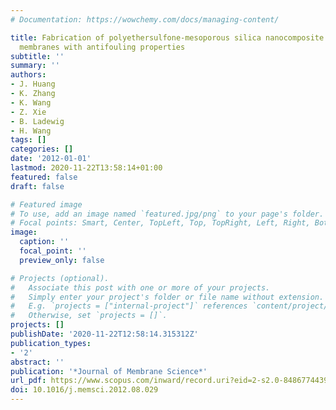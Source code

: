 ```yaml
---
# Documentation: https://wowchemy.com/docs/managing-content/

title: Fabrication of polyethersulfone-mesoporous silica nanocomposite ultrafiltration
  membranes with antifouling properties
subtitle: ''
summary: ''
authors:
- J. Huang
- K. Zhang
- K. Wang
- Z. Xie
- B. Ladewig
- H. Wang
tags: []
categories: []
date: '2012-01-01'
lastmod: 2020-11-22T13:58:14+01:00
featured: false
draft: false

# Featured image
# To use, add an image named `featured.jpg/png` to your page's folder.
# Focal points: Smart, Center, TopLeft, Top, TopRight, Left, Right, BottomLeft, Bottom, BottomRight.
image:
  caption: ''
  focal_point: ''
  preview_only: false

# Projects (optional).
#   Associate this post with one or more of your projects.
#   Simply enter your project's folder or file name without extension.
#   E.g. `projects = ["internal-project"]` references `content/project/deep-learning/index.md`.
#   Otherwise, set `projects = []`.
projects: []
publishDate: '2020-11-22T12:58:14.315312Z'
publication_types:
- '2'
abstract: ''
publication: '*Journal of Membrane Science*'
url_pdf: https://www.scopus.com/inward/record.uri?eid=2-s2.0-84867744398&doi=10.1016%2fj.memsci.2012.08.029&partnerID=40&md5=35fa1cef5569b56bafbae7b33897b39d
doi: 10.1016/j.memsci.2012.08.029
---
```

